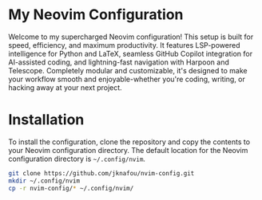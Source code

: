 # My Neovim Configuration
Welcome to my supercharged Neovim configuration! This setup is built for speed, efficiency, and maximum productivity. It features LSP-powered intelligence for Python and LaTeX, seamless GitHub Copilot integration for AI-assisted coding, and lightning-fast navigation with Harpoon and Telescope. Completely modular and customizable, it's designed to make your workflow smooth and enjoyable-whether you're coding, writing, or hacking away at your next project.

# Installation
To install the configuration, clone the repository and copy the contents to your Neovim configuration directory. The default location for the Neovim configuration directory is `~/.config/nvim`.

```bash
git clone https://github.com/jknafou/nvim-config.git
mkdir ~/.config/nvim
cp -r nvim-config/* ~/.config/nvim/
```
